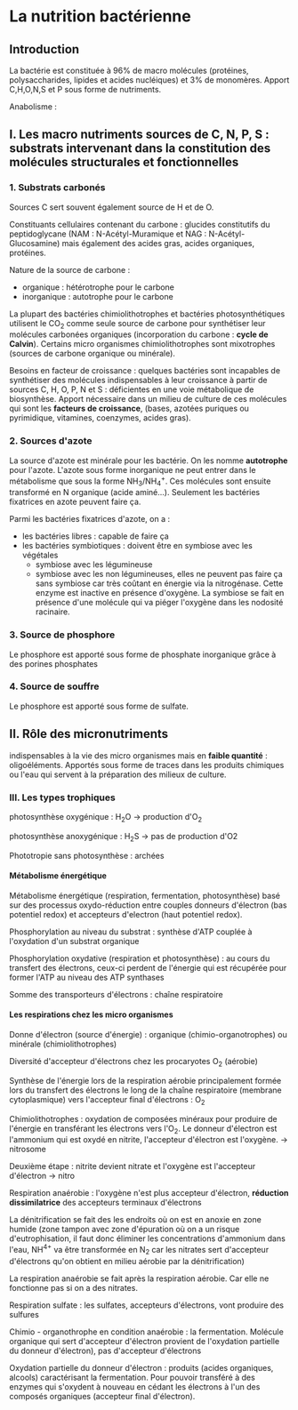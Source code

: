 # La nutrition bactérienne

## Introduction

La bactérie est constituée à 96% de macro molécules (protéines, polysaccharides, lipides et acides nucléiques) et 3% de monomères. Apport C,H,O,N,S et P sous forme de nutriments.

Anabolisme : 

## I. Les macro nutriments sources de C, N, P, S : substrats intervenant dans la constitution des molécules structurales et fonctionnelles

### 1. Substrats carbonés 

Sources C sert souvent également source de H et de O.

Constituants cellulaires contenant du carbone : glucides constitutifs du peptidoglycane (NAM : N-Acétyl-Muramique et NAG : N-Acétyl-Glucosamine) mais également des acides gras, acides organiques, protéines.

Nature de la source de carbone :

- organique : hétérotrophe pour le carbone
- inorganique : autotrophe pour le carbone

La plupart des bactéries chimiolithotrophes et bactéries photosynthétiques utilisent le CO<sub>2</sub> comme seule source de carbone pour synthétiser leur molécules carbonées organiques (incorporation du carbone : **cycle de Calvin**). Certains micro organismes chimiolithotrophes sont mixotrophes (sources de carbone organique ou minérale).

Besoins en facteur de croissance : quelques bactéries sont incapables de synthétiser des molécules indispensables à leur croissance à partir de sources C, H, O, P, N et S : déficientes en une voie métabolique de biosynthèse. Apport nécessaire dans un milieu de culture de ces molécules qui sont les **facteurs de croissance**, (bases, azotées puriques ou pyrimidique, vitamines, coenzymes, acides gras). 

### 2. Sources d'azote

La source d'azote est minérale pour les bactérie. On les nomme **autotrophe** pour l'azote. L'azote sous forme inorganique ne peut entrer dans le métabolisme que sous la forme NH<sub>3</sub>/NH<sub>4</sub><sup>+</sup>. Ces molécules sont ensuite transformé en N organique (acide aminé...). Seulement les bactéries fixatrices en azote peuvent faire ça.

Parmi les bactéries fixatrices d'azote, on a :

- les bactéries libres : capable de faire ça
- les bactéries symbiotiques : doivent être en symbiose avec les végétales
  - symbiose avec les légumineuse
  - symbiose avec les non légumineuses, elles ne peuvent pas faire ça sans symbiose car très coûtant en énergie via la nitrogénase. Cette enzyme est inactive en présence d'oxygène. La symbiose se fait en présence d'une molécule qui va piéger l'oxygène dans les nodosité racinaire.
  
### 3. Source de phosphore

Le phosphore est apporté sous forme de phosphate inorganique grâce à des porines phosphates

### 4. Source de souffre

Le phosphore est apporté sous forme de sulfate.

## II. Rôle des micronutriments

 indispensables à la vie des micro organismes mais en **faible quantité** : oligoéléments. Apportés sous forme de traces dans les produits chimiques ou l'eau qui servent à la préparation des milieux de culture. 

### III. Les types trophiques

photosynthèse oxygénique : H<sub>2</sub>O -> production d'O<sub>2</sub>

photosynthèse anoxygénique : H<sub>2</sub>S -> pas de production d'O2

Phototropie sans photosynthèse : archées

#### Métabolisme énergétique

Métabolisme énergétique (respiration, fermentation, photosynthèse) basé sur des processus oxydo-réduction entre couples donneurs d'électron (bas potentiel redox) et accepteurs d'electron (haut potentiel redox).

Phosphorylation au niveau du substrat : synthèse d'ATP couplée à l'oxydation d'un substrat organique

Phosphorylation oxydative (respiration et photosynthèse) : au cours du transfert des électrons, ceux-ci perdent de l'énergie qui est récupérée pour former l'ATP au niveau des ATP synthases

Somme des transporteurs d'électrons : chaîne respiratoire

#### Les respirations chez les micro organismes 

Donne d'électron (source d'énergie) : organique (chimio-organotrophes) ou minérale (chimiolithotrophes)

Diversité d'accepteur d'électrons chez les procaryotes O<sub>2</sub> (aérobie)

Synthèse de l'énergie lors de la respiration aérobie principalement formée lors du transfert des électrons le long de la chaîne respiratoire (membrane cytoplasmique) vers l'accepteur final d'électrons : O<sub>2</sub>

Chimiolithotrophes : oxydation de composées minéraux pour produire de l'énergie en transférant les électrons vers l'O<sub>2</sub>. Le donneur d'électron est l'ammonium qui est oxydé en nitrite, l'accepteur d'électron est l'oxygène. -> nitrosome

Deuxième étape : nitrite devient nitrate et l'oxygène est l'accepteur d'électron -> nitro

Respiration anaérobie : l'oxygène n'est plus accepteur d'électron, **réduction dissimilatrice** des accepteurs terminaux d'électrons 

La dénitrification se fait des les endroits où on est en anoxie en zone humide (zone tampon avec zone d'épuration où on a un risque d'eutrophisation, il faut donc éliminer les concentrations d'ammonium dans l'eau, NH<sup>4+</sup> va être transformée en N<sub>2</sub> car les nitrates sert d'accepteur d'électrons qu'on obtient en milieu aérobie par la dénitrification)

La respiration anaérobie se fait après la respiration aérobie. Car elle ne fonctionne pas si on a des nitrates.

Respiration sulfate : les sulfates, accepteurs d'électrons, vont produire des sulfures

Chimio - organothrophe en condition anaérobie : la fermentation. Molécule organique qui sert d'accepteur d'électron provient de l'oxydation partielle du donneur d'électron), pas d'accepteur d'électrons

Oxydation partielle du donneur d'électron : produits (acides organiques, alcools) caractérisant la fermentation. Pour pouvoir transféré à des enzymes qui s'oxydent à nouveau en cédant les électrons à l'un des composés organiques (accepteur final d'électron). 